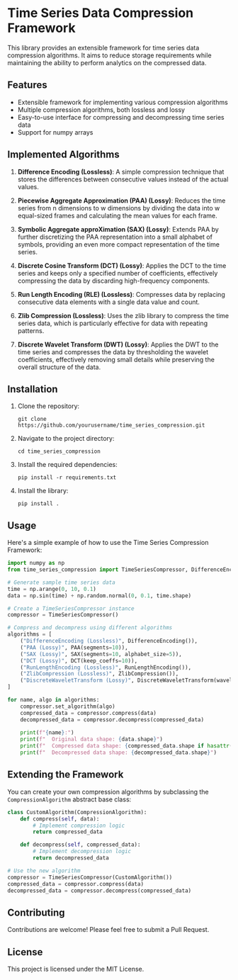 # Time Series Data Compression Framework

This library provides an extensible framework for time series data compression algorithms. It aims to reduce storage requirements while maintaining the ability to perform analytics on the compressed data.

## Features

- Extensible framework for implementing various compression algorithms
- Multiple compression algorithms, both lossless and lossy
- Easy-to-use interface for compressing and decompressing time series data
- Support for numpy arrays

## Implemented Algorithms

1. **Difference Encoding (Lossless)**: A simple compression technique that stores the differences between consecutive values instead of the actual values.

2. **Piecewise Aggregate Approximation (PAA) (Lossy)**: Reduces the time series from n dimensions to w dimensions by dividing the data into w equal-sized frames and calculating the mean values for each frame.

3. **Symbolic Aggregate approXimation (SAX) (Lossy)**: Extends PAA by further discretizing the PAA representation into a small alphabet of symbols, providing an even more compact representation of the time series.

4. **Discrete Cosine Transform (DCT) (Lossy)**: Applies the DCT to the time series and keeps only a specified number of coefficients, effectively compressing the data by discarding high-frequency components.

5. **Run Length Encoding (RLE) (Lossless)**: Compresses data by replacing consecutive data elements with a single data value and count.

6. **Zlib Compression (Lossless)**: Uses the zlib library to compress the time series data, which is particularly effective for data with repeating patterns.

7. **Discrete Wavelet Transform (DWT) (Lossy)**: Applies the DWT to the time series and compresses the data by thresholding the wavelet coefficients, effectively removing small details while preserving the overall structure of the data.

## Installation

1. Clone the repository:
   ```
   git clone https://github.com/yourusername/time_series_compression.git
   ```

2. Navigate to the project directory:
   ```
   cd time_series_compression
   ```

3. Install the required dependencies:
   ```
   pip install -r requirements.txt
   ```

4. Install the library:
   ```
   pip install .
   ```

## Usage

Here's a simple example of how to use the Time Series Compression Framework:

```python
import numpy as np
from time_series_compression import TimeSeriesCompressor, DifferenceEncoding, PAA, SAX, DCT, RunLengthEncoding, ZlibCompression, DiscreteWaveletTransform

# Generate sample time series data
time = np.arange(0, 10, 0.1)
data = np.sin(time) + np.random.normal(0, 0.1, time.shape)

# Create a TimeSeriesCompressor instance
compressor = TimeSeriesCompressor()

# Compress and decompress using different algorithms
algorithms = [
    ("DifferenceEncoding (Lossless)", DifferenceEncoding()),
    ("PAA (Lossy)", PAA(segments=10)),
    ("SAX (Lossy)", SAX(segments=10, alphabet_size=5)),
    ("DCT (Lossy)", DCT(keep_coeffs=10)),
    ("RunLengthEncoding (Lossless)", RunLengthEncoding()),
    ("ZlibCompression (Lossless)", ZlibCompression()),
    ("DiscreteWaveletTransform (Lossy)", DiscreteWaveletTransform(wavelet='db4', level=3, threshold=0.1))
]

for name, algo in algorithms:
    compressor.set_algorithm(algo)
    compressed_data = compressor.compress(data)
    decompressed_data = compressor.decompress(compressed_data)
    
    print(f"{name}:")
    print(f"  Original data shape: {data.shape}")
    print(f"  Compressed data shape: {compressed_data.shape if hasattr(compressed_data, 'shape') else len(compressed_data)}")
    print(f"  Decompressed data shape: {decompressed_data.shape}")
```

## Extending the Framework

You can create your own compression algorithms by subclassing the `CompressionAlgorithm` abstract base class:

```python
class CustomAlgorithm(CompressionAlgorithm):
    def compress(self, data):
        # Implement compression logic
        return compressed_data

    def decompress(self, compressed_data):
        # Implement decompression logic
        return decompressed_data

# Use the new algorithm
compressor = TimeSeriesCompressor(CustomAlgorithm())
compressed_data = compressor.compress(data)
decompressed_data = compressor.decompress(compressed_data)
```

## Contributing

Contributions are welcome! Please feel free to submit a Pull Request.

## License

This project is licensed under the MIT License.